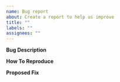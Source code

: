 ```yaml
---
name: Bug report
about: Create a report to help us improve
title: ""
labels: ""
assignees: ""
---
```


**Bug Description**

**How To Reproduce**

**Proposed Fix**